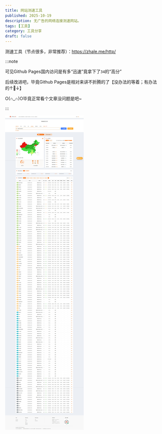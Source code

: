 ```yaml
---
title: 网站测速工具
published: 2025-10-19
description: 无广告的网络连接测速网站。
tags: [工具]
category: 工具分享
draft: false
---
```


测速工具（节点很多，非常推荐）：https://zhale.me/http/

:::note

可见Github Pages国内访问是有多“迅速”竟拿下了`34`的“高分”

后续改进吧，毕竟Github Pages是相对来讲不折腾的了【没办法的等着；有办法的↑🧱↓】

O(∩_∩)O毕竟正常看个文章没问题是吧~

:::

![图片](./halei.jpeg)